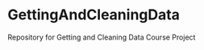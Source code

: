 GettingAndCleaningData
======================

Repository for Getting and Cleaning Data Course Project
